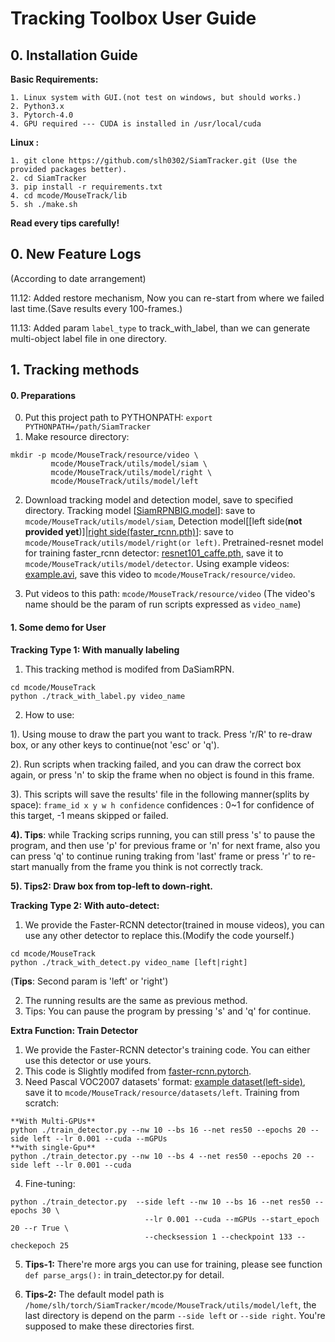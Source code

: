 # Tracking Toolbox User Guide
## 0. Installation Guide
**Basic Requirements:**
```
1. Linux system with GUI.(not test on windows, but should works.)
2. Python3.x
3. Pytorch-4.0
4. GPU required --- CUDA is installed in /usr/local/cuda
```

**Linux :**
```
1. git clone https://github.com/slh0302/SiamTracker.git (Use the provided packages better).
2. cd SiamTracker
3. pip install -r requirements.txt
4. cd mcode/MouseTrack/lib
5. sh ./make.sh
```

**Read every tips carefully!**

## 0. New Feature Logs

(According to date arrangement)

11.12: Added restore mechanism, Now you can re-start from where we failed last time.(Save results every 100-frames.)

11.13: Added param `label_type` to track_with_label, than we can generate multi-object label file in one directory. 


## 1. Tracking methods

#### 0. Preparations

0. Put this project path to PYTHONPATH: `export PYTHONPATH=/path/SiamTracker`
1. Make resource directory:
  ```
  mkdir -p mcode/MouseTrack/resource/video \
           mcode/MouseTrack/utils/model/siam \
           mcode/MouseTrack/utils/model/right \
           mcode/MouseTrack/utils/model/left
  ```
2. Download tracking model and detection model, save to specified directory.
  Tracking model [[SiamRPNBIG.model](https://drive.google.com/open?id=1cXySnXG6L6hjmc4Lp94Yw3CnS6kZqM2-)]: save to `mcode/MouseTrack/utils/model/siam`, Detection model[[left side(**not provided yet**)]|[right side(faster_rcnn.pth)](https://drive.google.com/open?id=1S0CobZ2Dd8umcRs0nDKvRDAl-KVli1Yl)]: save to `mcode/MouseTrack/utils/model/right(or left)`. Pretrained-resnet model for training faster_rcnn detector: [resnet101_caffe.pth](https://drive.google.com/open?id=1VGeOjBaiPhZSDPXdf75WEd8RDKHbJlfS), save it to `mcode/MouseTrack/utils/model/detector`. Using example videos: [example.avi](https://drive.google.com/open?id=1FYpHUJb719KUxEcDe2Y72LpuoCja_h3Q), save this video to `mcode/MouseTrack/resource/video`.

3. Put videos to this path: `mcode/MouseTrack/resource/video` (The video's name should be the param of run scripts expressed as `video_name`)

#### 1. Some demo for User
**Tracking Type 1: With manually labeling**
1. This tracking method is modifed from DaSiamRPN.
```
cd mcode/MouseTrack
python ./track_with_label.py video_name
```

2. How to use:

  1). Using mouse to draw the part you want to track. Press 'r/R' to re-draw box, or any other keys to continue(not 'esc' or 'q').

  2). Run scripts when tracking failed, and you can draw the correct box again, or press 'n' to skip the frame when no object is found in this frame.

  3). This scripts will save the results' file in the following manner(splits by space):
    ```
    frame_id x y w h confidence
    ```
    confidences : 0~1 for confidence of this target, -1 means skipped or failed.

  **4). Tips**: while Tracking scrips running, you can still press 's' to pause the program, and then use 'p' for previous frame or 'n' for next frame, also you can press 'q' to continue runing traking from 'last' frame or press 'r' to re-start manually from the frame you think is not correctly track.
  
  **5). Tips2: Draw box from top-left to down-right.**

**Tracking Type 2: With auto-detect:**

1. We provide the Faster-RCNN detector(trained in mouse videos), you can use any other detector to replace this.(Modify the code yourself.)
```
cd mcode/MouseTrack
python ./track_with_detect.py video_name [left|right]
```
(**Tips**: Second param is 'left' or 'right')

2. The running results are the same as previous method.
3. Tips: You can pause the program by pressing 's' and 'q' for continue.

**Extra Function: Train Detector**

1. We provide the Faster-RCNN detector's training code. You can either use this detector or use yours.
2. This code is Slightly modifed from [faster-rcnn.pytorch](https://github.com/jwyang/faster-rcnn.pytorch.git).
3. Need Pascal VOC2007 datasets' format: [example dataset(left-side)](https://drive.google.com/open?id=1CB8OGS36aKJyC8iEzOJUSq5epMxK8Wfr), save it to `mcode/MouseTrack/resource/datasets/left`. Training from scratch:
```
**With Multi-GPUs**
python ./train_detector.py --nw 10 --bs 16 --net res50 --epochs 20 --side left --lr 0.001 --cuda --mGPUs
**with single-Gpu**
python ./train_detector.py --nw 10 --bs 4 --net res50 --epochs 20 --side left --lr 0.001 --cuda
```
4. Fine-tuning:
```
python ./train_detector.py  --side left --nw 10 --bs 16 --net res50 --epochs 30 \
                              --lr 0.001 --cuda --mGPUs --start_epoch 20 --r True \
                              --checksession 1 --checkpoint 133 --checkepoch 25
```
5. **Tips-1:** There're more args you can use for training, please see function `def parse_args():` in train_detector.py for detail.

6. **Tips-2:** The default model path is `/home/slh/torch/SiamTracker/mcode/MouseTrack/utils/model/left`, the last directory is depend on the parm `--side left` or `--side right`. You're supposed to make these directories first.

